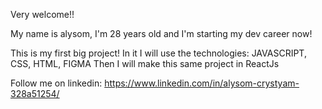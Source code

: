 
Very welcome!!

My name is alysom, I'm 28 years old and I'm starting my dev career now!

This is my first big project!
In it I will use the technologies:
    JAVASCRIPT, CSS, HTML, FIGMA
Then I will make this same project in ReactJs

Follow me on linkedin: https://www.linkedin.com/in/alysom-crystyam-328a51254/